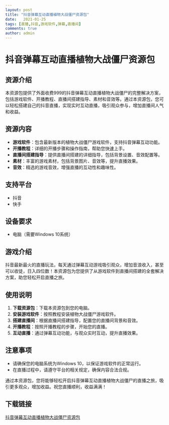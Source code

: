 ```yaml
---
layout: post
title: "抖音弹幕互动直播植物大战僵尸资源包"
date:   2021-01-25
tags: [直播,抖音,游戏软件,弹幕,直播间]
comments: true
author: admin
---
```

# 抖音弹幕互动直播植物大战僵尸资源包

## 资源介绍

本资源包提供了外面收费999的抖音弹幕互动直播植物大战僵尸的完整解决方案，包括游戏软件、开播教程、直播间搭建指导、素材和音效等。通过本资源包，您可以轻松搭建自己的抖音直播，实现实时互动直播，吸引观众参与，增加直播间人气和收益。

## 资源内容

- **游戏软件**：包含最新版本的植物大战僵尸游戏软件，支持抖音弹幕互动功能。
- **开播教程**：详细的开播步骤和操作指南，帮助您快速上手。
- **直播间搭建指导**：提供直播间搭建的详细指导，包括背景设置、音效配置等。
- **素材**：丰富的游戏素材，包括背景图片、音效等，提升直播效果。
- **音效**：精选的游戏音效，增强直播的互动性和趣味性。

## 支持平台

- 抖音
- 快手

## 设备要求

- 电脑（需要Windows 10系统）

## 游戏介绍

抖音最新最火的直播玩法，每天通过弹幕互动游戏吸引观众，增加音浪收入，甚至可以收徒，日入四位数！本资源包为您提供了从游戏软件到直播间搭建的全套解决方案，助您轻松开启直播之旅。

## 使用说明

1. **下载资源包**：下载本资源包到您的电脑。
2. **安装游戏软件**：按照教程安装植物大战僵尸游戏软件。
3. **搭建直播间**：根据直播间搭建指导，配置您的直播间背景和音效。
4. **开播教程**：按照开播教程的步骤，开始您的直播。
5. **互动直播**：通过弹幕互动功能，与观众实时互动，提升直播效果。

## 注意事项

- 请确保您的电脑系统为Windows 10，以保证游戏软件的正常运行。
- 在直播过程中，请遵守平台的相关规定，确保内容合法合规。

通过本资源包，您将能够轻松开启抖音弹幕互动直播植物大战僵尸的直播之旅，吸引更多观众，增加收益。祝您直播顺利，收益满满！

## 下载链接

[抖音弹幕互动直播植物大战僵尸资源包](https://pan.quark.cn/s/af9b5eb4eb24)